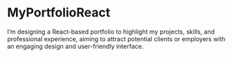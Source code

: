 # MyPortfolioReact
I’m designing a React-based portfolio to highlight my projects, skills, and professional experience, aiming to attract potential clients or employers with an engaging design and user-friendly interface.
